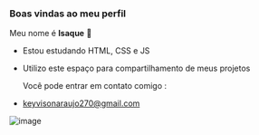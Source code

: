 ### **Boas vindas ao meu perfil**

Meu nome é **Isaque** 💙

- Estou estudando HTML, CSS e JS
- Utilizo este espaço para compartilhamento de meus projetos

  Você pode entrar em contato comigo : 

 - keyvisonaraujo270@gmail.com

![image](https://github.com/user-attachments/assets/a0afcbf2-2811-4af8-93f4-2ef3fb6e21ee)
